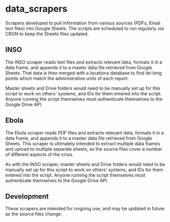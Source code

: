# data_scrapers
Scrapers developed to pull information from various sources (PDFs, Email text files) into Google Sheets. The scripts are scheduled to run regularly via CRON to keep the Sheets files updated.

## INSO
The INSO scraper reads text files and extracts relevant data, formats it in a data frame, and appends it to a master data file retrieved from Google Sheets. That data is then merged with a locations database to find lat-long points which match the administrative units of each report.

Master sheets and Drive folders would need to be manually set up for this script to work on others' systems, and IDs for them entered into the script. Anyone running the script themselves must authenticate themselves to the Google Drive API.

## Ebola
The Ebola scraper reads PDF files and extracts relevant data, formats it in a data frame, and appends it to a master data file retrieved from Google Sheets. This scraper is ultimately intended to extract multiple data frames and upload to multiple separate sheets, as the source files cover a number of different aspects of the crisis.

As with the INSO scraper, master sheets and Drive folders would need to be manually set up for this script to work on others' systems, and IDs for them entered into the script. Anyone running the script themselves must authenticate themselves to the Google Drive API.

## Development
These scrapers are intended for ongoing use, and may be updated in future as the source files change.
